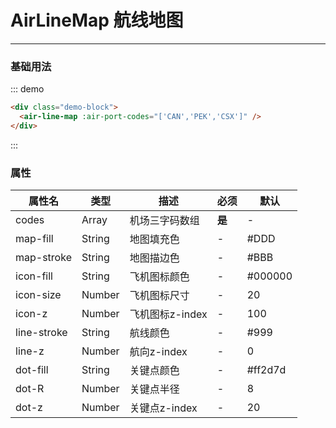 # AirLineMap 航线地图
----


### 基础用法

<div class="demo-block">
  <air-line-map :codes="['CAN','PEK','CSX']" />
</div>

::: demo
```html
<div class="demo-block">
  <air-line-map :air-port-codes="['CAN','PEK','CSX']" />
</div>
```
:::

### 属性
|属性名|类型|描述|必须|默认|
|----|----|-------------|----|--------|
|codes|Array|机场三字码数组|**是**|-|
|map-fill|String|地图填充色|-|#DDD|
|map-stroke|String|地图描边色|-|#BBB|
|icon-fill|String|飞机图标颜色|-|#000000|
|icon-size|Number|飞机图标尺寸|-|20|
|icon-z|Number|飞机图标z-index|-|100|
|line-stroke|String|航线颜色|-|#999|
|line-z|Number|航向z-index|-|0|
|dot-fill|String|关键点颜色|-|#ff2d7d|
|dot-R|Number|关键点半径|-|8|
|dot-z|Number|关键点z-index|-|20|

